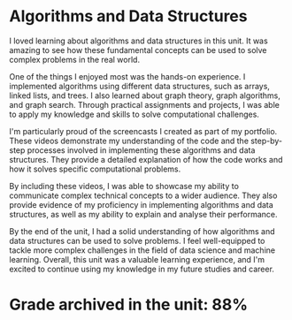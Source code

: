 # Algorithms and Data Structures

I loved learning about algorithms and data structures in this unit. It was amazing to see how these fundamental concepts can be used to solve complex problems in the real world.

One of the things I enjoyed most was the hands-on experience. I implemented algorithms using different data structures, such as arrays, linked lists, and trees. I also learned about graph theory, graph algorithms, and graph search. Through practical assignments and projects, I was able to apply my knowledge and skills to solve computational challenges.

I'm particularly proud of the screencasts I created as part of my portfolio. These videos demonstrate my understanding of the code and the step-by-step processes involved in implementing these algorithms and data structures. They provide a detailed explanation of how the code works and how it solves specific computational problems.

By including these videos, I was able to showcase my ability to communicate complex technical concepts to a wider audience. They also provide evidence of my proficiency in implementing algorithms and data structures, as well as my ability to explain and analyse their performance.

By the end of the unit, I had a solid understanding of how algorithms and data structures can be used to solve problems. I feel well-equipped to tackle more complex challenges in the field of data science and machine learning. Overall, this unit was a valuable learning experience, and I'm excited to continue using my knowledge in my future studies and career.

# Grade archived in the unit: 88%
